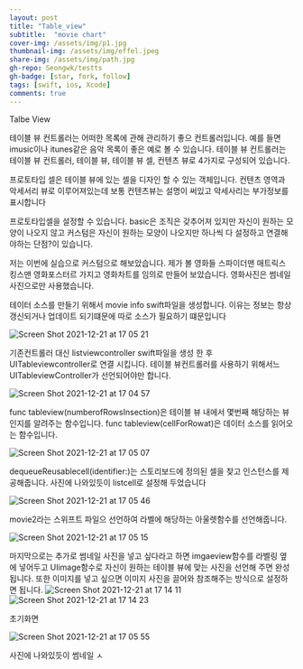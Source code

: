 ```yaml
---
layout: post
title: "Table_view" 
subtitle:  "movie chart"
cover-img: /assets/img/p1.jpg
thumbnail-img: /assets/img/effel.jpeg
share-img: /assets/img/path.jpg
gh-repo: Seongwk/testts
gh-badge: [star, fork, follow]
tags: [swift, ios, Xcode]
comments: true
---
```


Talbe View

테이블 뷰 컨트롤러는 어떠한 목록에 관해 관리하기 좋으 컨트롤러입니다.
예를 들면 imusic이나 itunes같은 음악 목록이 좋은 예로 볼 수 있습니다.
테이블 뷰 컨트롤러는 테이블 뷰 컨트롤러, 테이블 뷰, 테이블 뷰 셀, 컨텐츠 뷰로 4가지로 구성되어 있습니다.

프로토타입 셀은 테이블 뷰에 있는 셀을 디자인 할 수 있는 객체입니다. 컨텐츠 영역과 악세서리 뷰로 이루어져있는데 
보통 컨텐츠뷰는 설명이 써있고 악세사리는 부가정보를 표시합니다

프로토타입셀을 설정할 수 있습니다.  basic은 조직은 갖추어져 있지만 자신이 원하는 모양이 나오지 않고 커스텀은 자신이 원하는 모양이 나오지만 하나씩
다 설정하고 연결해야하는 단점?이 있습니다. 

저는 이번에 실습으로 커스텀으로 해보았습니다. 제가 볼 영화들 스파이더맨 매트릭스 킹스맨 영화포스터르 가지고 영화차트를 임의로 만들어 보았습니다.
영화사진은 썸네일 사진으로만 사용했습니다.

테이터 소스를 만들기 위해서 movie info swift파일을 생성합니다. 
이유는 정보는 항상 갱신되거나 업데이트 되기떄문에 따로 소스가 필요하기 떄문입니다

![Screen Shot 2021-12-21 at 17 05 21](https://user-images.githubusercontent.com/40172001/146894459-f3767e67-cd17-461a-8f08-9c0dfe93c5a4.png)



기존컨트롤러 대신 listviewcontroller swift파일을 생성 한 후 UITableviewcontroller로 연결 시킵니다. 
테이블 뷰컨트롤러를 사용하기 위해서느 UITableviewController가 선언되어야만 합니다.

![Screen Shot 2021-12-21 at 17 04 57](https://user-images.githubusercontent.com/40172001/146894493-d46af32d-9055-4878-8cba-69de3fb900ab.png)


func tableview(numberofRowsInsection)은 테이블 뷰 내에서 몇번째 해당하는 뷰인지를 알려주는 함수입니다.
func tableview(cellForRowat)은 데이터 소스를 읽어오는 함수입니다.

![Screen Shot 2021-12-21 at 17 05 07](https://user-images.githubusercontent.com/40172001/146894540-565cf741-8519-4650-bf7d-d71bd711d066.png)

dequeueReusablecell(identifier:)는 스토리보드에 정의된 셀을 찾고 인스턴스를 제공해줍니다.
사진에 나와있듯이 listcell로 설정해 두었습니다

![Screen Shot 2021-12-21 at 17 05 46](https://user-images.githubusercontent.com/40172001/146894691-514ed9d2-1976-46a9-82ef-16394220c217.png)


movie2라는 스위프트 파일으 선언하여 라벨에 해당하는 아울렛함수를 선언해줍니다.

![Screen Shot 2021-12-21 at 17 05 15](https://user-images.githubusercontent.com/40172001/146894575-cd93aa03-ea34-4eef-bbf1-774efab17197.png)


마지막으로는 추가로 썸네일 사진을 넣고 싶다라고 하면 imgaeview함수를 라벨링 옆에 넣어두고 UIimage함수로 자신이 원하는 테이블 뷰에 맞는 사진을 선언해 주면 완성됩니다.
또한 이미지를 넣고 싶으면 이미지 사진을 끌어와 참조해주는 방식으로 설정하면 됩니다.
![Screen Shot 2021-12-21 at 17 14 11](https://user-images.githubusercontent.com/40172001/146894856-773ef945-8439-4f00-a6e1-1d3bf8089b75.png)
![Screen Shot 2021-12-21 at 17 14 23](https://user-images.githubusercontent.com/40172001/146894875-4890bec1-91b6-4d12-916a-6656d2d66f82.png)

초기화면

![Screen Shot 2021-12-21 at 17 05 55](https://user-images.githubusercontent.com/40172001/146894990-001cbf19-257e-4e0a-a3fd-43c0670b5fc7.png)

사진에 나와있듯이 썸네일 ㅅ
